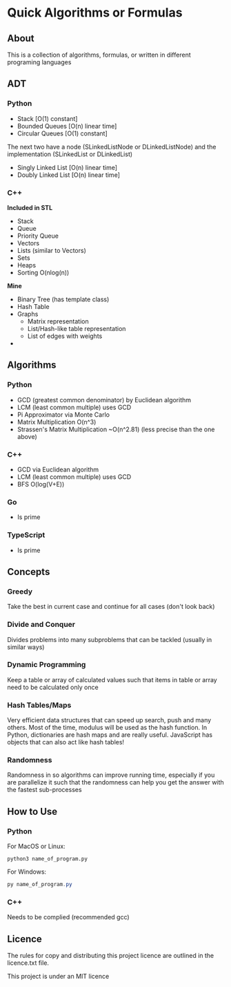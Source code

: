 # Quick Algorithms or Formulas

## About

This is a collection of algorithms, formulas, or  written in different programing languages

## ADT

### Python

* Stack [O(1) constant]
* Bounded Queues [O(n) linear time]
* Circular Queues [O(1) constant]

The next two have a node (SLinkedListNode or DLinkedListNode) and the implementation (SLinkedList or DLinkedList)

* Singly Linked List [O(n) linear time] 
* Doubly Linked List [O(n) linear time] 



### C++

**Included in STL**

* Stack
* Queue
* Priority Queue
* Vectors
* Lists (similar to Vectors)
* Sets
* Heaps
* Sorting O(nlog(n))

**Mine**

* Binary Tree (has template class)
* Hash Table
* Graphs
  * Matrix representation
  * List/Hash-like table representation
  * List of edges with weights
* 



## Algorithms

### Python

* GCD (greatest common denominator) by Euclidean algorithm
* LCM (least common multiple) uses GCD
* Pi Approximator via Monte Carlo
* Matrix Multiplication O(n^3)
* Strassen's Matrix Multiplication ~O(n^2.81) (less precise than the one above)

### C++

* GCD via Euclidean algorithm
* LCM (least common multiple) uses GCD
* BFS O(log(V+E))

### Go

* Is prime

### TypeScript

* Is prime

## Concepts

### Greedy

Take the best in current case and continue for all cases (don't look back)

### Divide and Conquer

Divides problems into many subproblems that can be tackled (usually in similar ways)

### Dynamic Programming

Keep a table or array of calculated values such that items in table or array need to be calculated only once

### Hash Tables/Maps

Very efficient data structures that can speed up search, push and many others. Most of the time, modulus will be used as the hash function. In Python, dictionaries are hash maps and are really useful. JavaScript has objects that can also act like hash tables! 

### Randomness

Randomness in so algorithms can improve running time, especially if you are parallelize it such that the randomness can help you get the answer with the fastest sub-processes



## How to Use

### Python

For MacOS or Linux:

```shell
python3 name_of_program.py
```

For Windows:

```powershell
py name_of_program.py
```

### C++

Needs to be complied (recommended gcc)



## Licence

The rules for copy and distributing this project licence are 
outlined in the licence.txt file.

This project is under an MIT licence 

